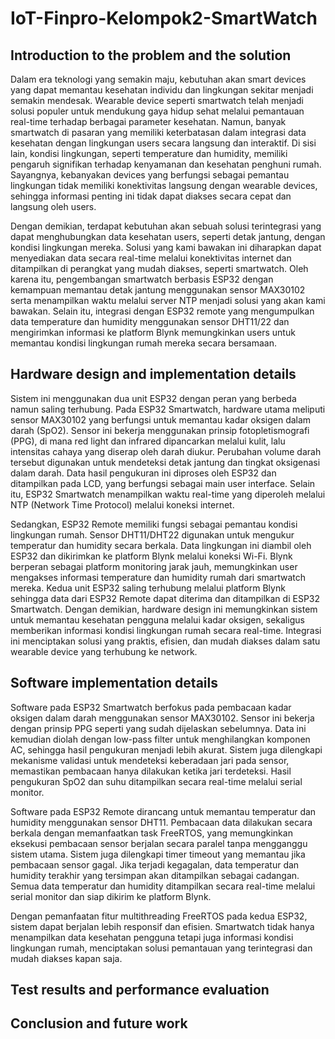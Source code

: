 # IoT-Finpro-Kelompok2-SmartWatch

## Introduction to the problem and the solution

Dalam era teknologi yang semakin maju, kebutuhan akan smart devices yang dapat memantau kesehatan individu dan lingkungan sekitar menjadi semakin mendesak. Wearable device seperti smartwatch telah menjadi solusi populer untuk mendukung gaya hidup sehat melalui pemantauan real-time terhadap berbagai parameter kesehatan. Namun, banyak smartwatch di pasaran yang memiliki keterbatasan dalam integrasi data kesehatan dengan lingkungan users secara langsung dan interaktif. Di sisi lain, kondisi lingkungan, seperti temperature dan humidity, memiliki pengaruh signifikan terhadap kenyamanan dan kesehatan penghuni rumah. Sayangnya, kebanyakan devices yang berfungsi sebagai pemantau lingkungan tidak memiliki konektivitas langsung dengan wearable devices, sehingga informasi penting ini tidak dapat diakses secara cepat dan langsung oleh users.

Dengan demikian, terdapat kebutuhan akan sebuah solusi terintegrasi yang dapat menghubungkan data kesehatan users, seperti detak jantung, dengan kondisi lingkungan mereka. Solusi yang kami bawakan ini diharapkan dapat menyediakan data secara real-time melalui konektivitas internet dan ditampilkan di perangkat yang mudah diakses, seperti smartwatch. Oleh karena itu, pengembangan smartwatch berbasis ESP32 dengan kemampuan memantau detak jantung menggunakan sensor MAX30102 serta menampilkan waktu melalui server NTP menjadi solusi yang akan kami bawakan. Selain itu, integrasi dengan ESP32 remote yang mengumpulkan data temperature dan humidity menggunakan sensor DHT11/22 dan mengirimkan informasi ke platform Blynk memungkinkan users untuk memantau kondisi lingkungan rumah mereka secara bersamaan.


## Hardware design and implementation details

Sistem ini menggunakan dua unit ESP32 dengan peran yang berbeda namun saling terhubung. Pada ESP32 Smartwatch, hardware utama meliputi sensor MAX30102 yang berfungsi untuk memantau kadar oksigen dalam darah (SpO2). Sensor ini bekerja menggunakan prinsip fotopletismografi (PPG), di mana red light dan infrared dipancarkan melalui kulit, lalu intensitas cahaya yang diserap oleh darah diukur. Perubahan volume darah tersebut digunakan untuk mendeteksi detak jantung dan tingkat oksigenasi dalam darah. Data hasil pengukuran ini diproses oleh ESP32 dan ditampilkan pada LCD, yang berfungsi sebagai main user interface. Selain itu, ESP32 Smartwatch menampilkan waktu real-time yang diperoleh melalui NTP (Network Time Protocol) melalui koneksi internet.

Sedangkan, ESP32 Remote memiliki fungsi sebagai pemantau kondisi lingkungan rumah. Sensor DHT11/DHT22 digunakan untuk mengukur temperatur dan humidity secara berkala. Data lingkungan ini diambil oleh ESP32 dan dikirimkan ke platform Blynk melalui koneksi Wi-Fi. Blynk berperan sebagai platform monitoring jarak jauh, memungkinkan user mengakses informasi temperature dan humidity rumah dari smartwatch mereka. Kedua unit ESP32 saling terhubung melalui platform Blynk sehingga data dari ESP32 Remote dapat diterima dan ditampilkan di ESP32 Smartwatch. Dengan demikian, hardware design ini memungkinkan sistem untuk memantau kesehatan pengguna melalui kadar oksigen, sekaligus memberikan informasi kondisi lingkungan rumah secara real-time. Integrasi ini menciptakan solusi yang praktis, efisien, dan mudah diakses dalam satu wearable device yang terhubung ke network.


## Software implementation details

Software pada ESP32 Smartwatch berfokus pada pembacaan kadar oksigen dalam darah menggunakan sensor MAX30102. Sensor ini bekerja dengan prinsip PPG seperti yang sudah dijelaskan sebelumnya. Data ini kemudian diolah dengan low-pass filter untuk menghilangkan komponen AC, sehingga hasil pengukuran menjadi lebih akurat. Sistem juga dilengkapi mekanisme validasi untuk mendeteksi keberadaan jari pada sensor, memastikan pembacaan hanya dilakukan ketika jari terdeteksi. Hasil pengukuran SpO2 dan suhu ditampilkan secara real-time melalui serial monitor.

Software pada ESP32 Remote dirancang untuk memantau temperatur dan humidity menggunakan sensor DHT11. Pembacaan data dilakukan secara berkala dengan memanfaatkan task FreeRTOS, yang memungkinkan eksekusi pembacaan sensor berjalan secara paralel tanpa mengganggu sistem utama. Sistem juga dilengkapi timer timeout yang memantau jika pembacaan sensor gagal. Jika terjadi kegagalan, data temperatur dan humidity terakhir yang tersimpan akan ditampilkan sebagai cadangan. Semua data temperatur dan humidity ditampilkan secara real-time melalui serial monitor dan siap dikirim ke platform Blynk.

Dengan pemanfaatan fitur multithreading FreeRTOS pada kedua ESP32, sistem dapat berjalan lebih responsif dan efisien. Smartwatch tidak hanya menampilkan data kesehatan pengguna tetapi juga informasi kondisi lingkungan rumah, menciptakan solusi pemantauan yang terintegrasi dan mudah diakses kapan saja.


## Test results and performance evaluation
## Conclusion and future work
